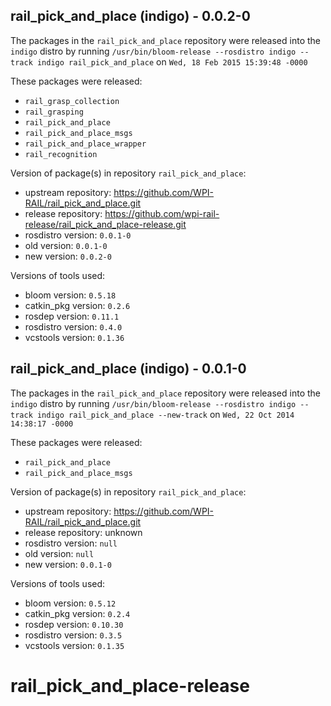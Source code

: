 ## rail_pick_and_place (indigo) - 0.0.2-0

The packages in the `rail_pick_and_place` repository were released into the `indigo` distro by running `/usr/bin/bloom-release --rosdistro indigo --track indigo rail_pick_and_place` on `Wed, 18 Feb 2015 15:39:48 -0000`

These packages were released:
- `rail_grasp_collection`
- `rail_grasping`
- `rail_pick_and_place`
- `rail_pick_and_place_msgs`
- `rail_pick_and_place_wrapper`
- `rail_recognition`

Version of package(s) in repository `rail_pick_and_place`:
- upstream repository: https://github.com/WPI-RAIL/rail_pick_and_place.git
- release repository: https://github.com/wpi-rail-release/rail_pick_and_place-release.git
- rosdistro version: `0.0.1-0`
- old version: `0.0.1-0`
- new version: `0.0.2-0`

Versions of tools used:
- bloom version: `0.5.18`
- catkin_pkg version: `0.2.6`
- rosdep version: `0.11.1`
- rosdistro version: `0.4.0`
- vcstools version: `0.1.36`


## rail_pick_and_place (indigo) - 0.0.1-0

The packages in the `rail_pick_and_place` repository were released into the `indigo` distro by running `/usr/bin/bloom-release --rosdistro indigo --track indigo rail_pick_and_place --new-track` on `Wed, 22 Oct 2014 14:38:17 -0000`

These packages were released:
- `rail_pick_and_place`
- `rail_pick_and_place_msgs`

Version of package(s) in repository `rail_pick_and_place`:
- upstream repository: https://github.com/WPI-RAIL/rail_pick_and_place.git
- release repository: unknown
- rosdistro version: `null`
- old version: `null`
- new version: `0.0.1-0`

Versions of tools used:
- bloom version: `0.5.12`
- catkin_pkg version: `0.2.4`
- rosdep version: `0.10.30`
- rosdistro version: `0.3.5`
- vcstools version: `0.1.35`


rail_pick_and_place-release
===========================
